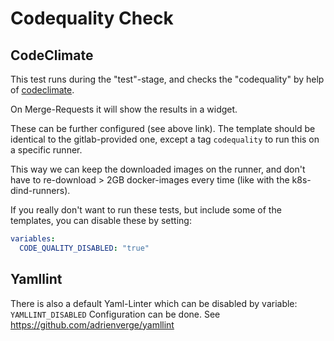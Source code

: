 # Codequality Check

## CodeClimate

This test runs during the "test"-stage, and checks the
"codequality" by help of [codeclimate](https://docs.codeclimate.com/docs/list-of-engines).

On Merge-Requests it will show the results in a widget.

These can be further configured (see above link).
The template should be identical to the gitlab-provided one,
except a tag `codequality` to run this on a specific runner.

This way we can keep the downloaded images on the runner,
and don't have to re-download > 2GB docker-images every
time (like with the k8s-dind-runners).

If you really don't want to run these tests, but include
some of the templates, you can disable these by setting:

```yaml
variables:
  CODE_QUALITY_DISABLED: "true"
```

## Yamllint

There is also a default Yaml-Linter which can be disabled by variable: `YAMLLINT_DISABLED`
Configuration can be done. See https://github.com/adrienverge/yamllint
